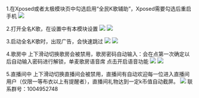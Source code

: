 1.在Xposed或者太极模块页中勾选启用“全民K歌辅助”，Xposed需要勾选后重启手机
![](README_files/1.jpg)

2.打开全名K歌，在设置中有本模块设置
![](README_files/2.jpg)
![](README_files/3.jpg)

3.启动全名K歌时，出现广告，会快速跳过
![](README_files/4.jpg)
![](README_files/5.jpg)

4.歌房中  上下滑动切换歌房会被禁用，歌房密码自动输入：会在点第一次确定以后自动输入密码进行解锁，单麦歌房语音席 点击开启语音功能
![](README_files/6.jpg)
![](README_files/7.jpg)

5.直播间中  上下滑动切换直播间会被禁用，直播间有自动欢迎每一位进入直播间用户（仅限一等布衣以上有提醒者），直播间礼物达到一定k币值自动截屏。
![](README_files/8.jpg)
联系群号：1004952748
